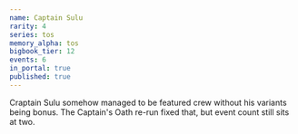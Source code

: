 ```yaml
---
name: Captain Sulu
rarity: 4
series: tos
memory_alpha: tos
bigbook_tier: 12
events: 6
in_portal: true
published: true
---
```


Craptain Sulu somehow managed to be featured crew without his variants being bonus. The Captain's Oath re-run fixed that, but event count still sits at two.
